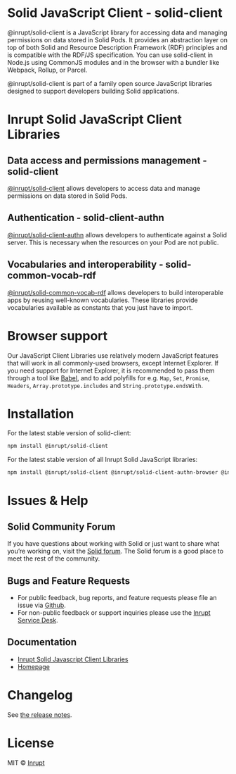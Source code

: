 # Solid JavaScript Client - solid-client

@inrupt/solid-client is a JavaScript library for accessing data and managing
permissions on data stored in Solid Pods. It provides an abstraction layer on
top of both Solid and Resource Description Framework (RDF) principles and is
compatible with the RDF/JS specification. You can use solid-client in Node.js
using CommonJS modules and in the browser with a bundler like Webpack, Rollup,
or Parcel.

@inrupt/solid-client is part of a family open source JavaScript libraries designed to support developers building Solid applications.

# Inrupt Solid JavaScript Client Libraries

## Data access and permissions management - solid-client

[@inrupt/solid-client](https://docs.inrupt.com/client-libraries/solid-client-js/) allows developers to access data and manage permissions on data stored in Solid Pods.

## Authentication - solid-client-authn

[@inrupt/solid-client-authn](https://github.com/inrupt/solid-client-authn)
allows developers to authenticate against a Solid server. This is necessary when
the resources on your Pod are not public.

## Vocabularies and interoperability - solid-common-vocab-rdf

[@inrupt/solid-common-vocab-rdf](https://github.com/inrupt/solid-common-vocab-rdf)
allows developers to build interoperable apps by reusing well-known
vocabularies. These libraries provide vocabularies available as constants that
you just have to import.

# Browser support

Our JavaScript Client Libraries use relatively modern JavaScript features that
will work in all commonly-used browsers, except Internet Explorer. If you need
support for Internet Explorer, it is recommended to pass them through a tool
like [Babel](https://babeljs.io), and to add polyfills for e.g. `Map`, `Set`,
`Promise`, `Headers`, `Array.prototype.includes` and
`String.prototype.endsWith`.

# Installation

For the latest stable version of solid-client:

```bash
npm install @inrupt/solid-client
```

For the latest stable version of all Inrupt Solid JavaScript libraries:

```bash
npm install @inrupt/solid-client @inrupt/solid-client-authn-browser @inrupt/vocab-common-rdf
```

# Issues & Help

## Solid Community Forum

If you have questions about working with Solid or just want to share what you’re
working on, visit the [Solid forum](https://forum.solidproject.org/). The Solid
forum is a good place to meet the rest of the community.

## Bugs and Feature Requests

- For public feedback, bug reports, and feature requests please file an issue
  via [Github](https://github.com/inrupt/solid-client-js/issues/).
- For non-public feedback or support inquiries please use the
  [Inrupt Service Desk](https://inrupt.atlassian.net/servicedesk).

## Documentation

- [Inrupt Solid Javascript Client Libraries](https://docs.inrupt.com/client-libraries/solid-client-js)
- [Homepage](https://docs.inrupt.com/)

# Changelog

See [the release notes](https://github.com/inrupt/solid-client-js/blob/master/CHANGELOG.md).

# License

MIT © [Inrupt](https://inrupt.com)
